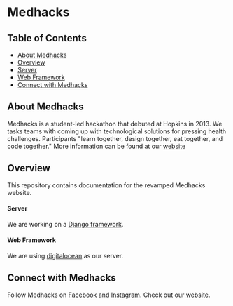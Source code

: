 # Medhacks

## Table of Contents
 * [About Medhacks](#about-medhacks)
 * [Overview](#overview)
  * [Server](#server)
  * [Web Framework](#web-framework)
 * [Connect with Medhacks](#connect_with_medhacks)
 
## About Medhacks

Medhacks is a student-led hackathon that debuted at Hopkins in 2013. 
We tasks teams with coming up with technological solutions for pressing health challenges.
Participants "learn together, design together, eat together, and code together."
More information can be found at our [website](http://medhacks.org/)

## Overview
This repository contains documentation for the revamped Medhacks website.

#### Server
We are working on a [Django framework](https://www.djangoproject.com/).

#### Web Framework
We are using [digitalocean](https://www.digitalocean.com/) as our server.

## Connect with Medhacks
Follow Medhacks on [Facebook](https://www.facebook.com/medhacks/?ref=br_rs/) and [Instagram](https://www.instagram.com/medhacks/). Check out our [website](http://medhacks.org/).

